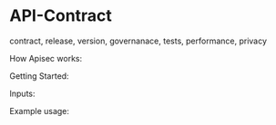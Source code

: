 # API-Contract

contract, release, version, governanace, tests, performance, privacy

How Apisec works:

Getting Started:

Inputs:

Example usage:
